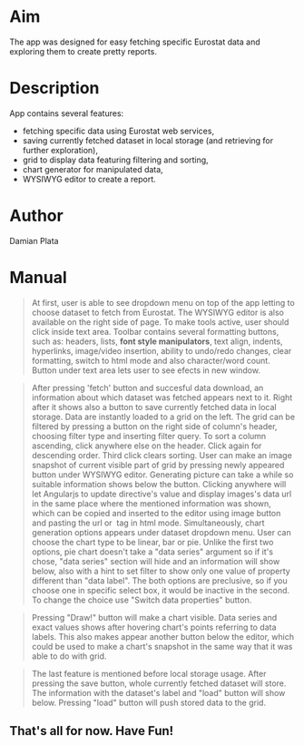 # Aim
The app was designed for easy fetching specific Eurostat data and exploring them to create pretty reports.

# Description
App contains several features:
  - fetching specific data using Eurostat web services,
  - saving currently fetched dataset in local storage (and retrieving for further exploration),
  - grid to display data featuring filtering and sorting,
  - chart generator for manipulated data,
  - WYSIWYG editor to create a report.

# Author
Damian Plata

# Manual
>At first, user is able to see dropdown menu on top of the app letting to choose dataset to fetch from Eurostat.
The WYSIWYG editor is also available on the right side of page. To make tools active, user should click inside text area. Toolbar contains several formatting buttons, such as: headers, lists, **font style manipulators**, text align, indents, hyperlinks, image/video insertion, ability to undo/redo changes, clear formatting, switch to html mode and also character/word count. Button under text area lets user to see efects in new window.

> After pressing 'fetch' button and succesful data download, an information about which dataset was fetched appears next to it. Right after it shows also a button to save currently fetched data in local storage.
Data are instantly loaded to a grid on the left. The grid can be filtered by pressing a button on the right side of column's header, choosing filter type and inserting filter query. To sort a column ascending, click anywhere else on the header. Click again for descending order. Third click clears sorting.
User can make an image snapshot of current visible part of grid by pressing newly appeared button under WYSIWYG editor. Generating picture can take a while so suitable information shows below the button. Clicking anywhere will let Angularjs to update directive's value and display images's data url in the same place where the mentioned information was shown, which can be copied and inserted to the editor using image button and pasting the url or <img> tag in html mode.
Simultaneously, chart generation options appears under dataset dropdown menu. User can choose the chart type to be linear, bar or pie. Unlike the first two options, pie chart doesn't take a "data series" argument so if it's chose, "data series" section will hide and an information will show below, also with a hint to set filter to show only one value of property different than "data label". The both options are preclusive, so if you choose one in specific select box, it would be inactive in the second. To change the choice use "Switch data properties" button.

>Pressing "Draw!" button will make a chart visible. Data series and exact values shows after hovering chart's points referring to data labels. This also makes appear another button below the editor, which could be used to make a chart's snapshot in the same way that it was able to do with grid.

>The last feature is mentioned before local storage usage. After pressing the save button, whole currently fetched dataset will store. The information with the dataset's label and "load" button will show below.
Pressing "load" button will push stored data to the grid.

## That's all for now. Have Fun!
